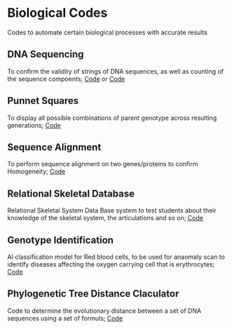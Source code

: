 # Biological Codes 
Codes to automate certain biological processes with accurate results  

## DNA Sequencing
To confirm the validity of strings of DNA sequences, as well as counting of the sequence compoents;
[Code](DNA_Sequence.py) or [Code](DNA_Sequence.r)

## Punnet Squares 
To display all possible combinations of parent genotype across resulting generations;
[Code](Punnett%20Squares.py)

## Sequence Alignment 
To perform sequence alignment on two genes/proteins to confirm Homogeneity;
[Code](Sequence%20Alignment.py)

## Relational Skeletal Database 
Relational Skeletal System Data Base system to test students about their knowledge of the skeletal system, the articulations and so on;
[Code]()

## Genotype Identification
AI classification model for Red blood cells, to be used for anaomaly scan to identify diseases affecting the oxygen carrying cell that is erythrocytes; [Code](Genotype%20Identification.py)

## Phylogenetic Tree Distance Claculator
Code to determine the evolutionary distance between a set of DNA sequences using a set of formuls; [Code](Phylogenetic%20tree.py)